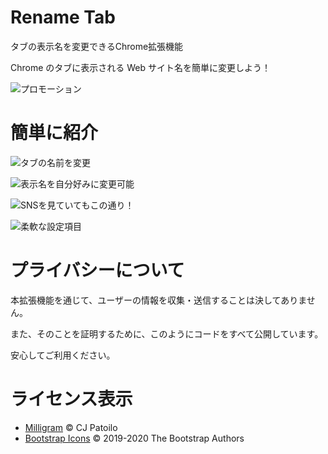 # Rename Tab
タブの表示名を変更できるChrome拡張機能

Chrome のタブに表示される Web サイト名を簡単に変更しよう！

![プロモーション](https://user-images.githubusercontent.com/75155258/142623128-b2117063-728b-418b-9982-4a13cdcd76c1.png)

# 簡単に紹介
![タブの名前を変更](https://user-images.githubusercontent.com/75155258/142622746-509be41b-000f-41d0-bc38-6ec63db665e8.png)

![表示名を自分好みに変更可能](https://user-images.githubusercontent.com/75155258/142622961-3ec525f3-e58e-4e81-8752-2a18e4ca7530.png)

![SNSを見ていてもこの通り！](https://user-images.githubusercontent.com/75155258/142622991-bd735814-7611-4e51-a641-15b70ffe7934.png)

![柔軟な設定項目](https://user-images.githubusercontent.com/75155258/142623058-5668713b-82ad-45e1-b762-5b5b6d620968.png)

# プライバシーについて
本拡張機能を通じて、ユーザーの情報を収集・送信することは決してありません。

また、そのことを証明するために、このようにコードをすべて公開しています。

安心してご利用ください。

# ライセンス表示
- [Milligram](https://github.com/milligram/milligram/blob/master/license) &copy; CJ Patoilo
- [Bootstrap Icons](https://github.com/twbs/icons/blob/main/LICENSE.md) &copy; 2019-2020 The Bootstrap Authors

